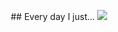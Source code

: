 <!--
### Hi there 👋
-->
<p align="center">
    ## Every day I just...
    
   <img src="https://media.tenor.com/iqZ0ku7e1jkAAAAC/cat-computer.gif" />   
</p>

<!--
**kr1st1na0/kr1st1na0** is a ✨ _special_ ✨ repository because its `README.md` (this file) appears on your GitHub profile.

Here are some ideas to get you started:

- 🔭 I’m currently working on ...
- 🌱 I’m currently learning ...
- 👯 I’m looking to collaborate on ...
- 🤔 I’m looking for help with ...
- 💬 Ask me about ...
- 📫 How to reach me: ...
- 😄 Pronouns: ...
- ⚡ Fun fact: ...
-->
